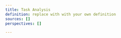 ```yaml
---
title: Task Analysis
definition: replace with with your own definition
sources: []
perspectives: []

---
```

